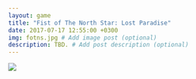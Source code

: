 ```yaml
---
layout: game
title: "Fist of The North Star: Lost Paradise"
date: 2017-07-17 12:55:00 +0300
img: fotns.jpg # Add image post (optional)
description: TBD. # Add post description (optional)
---
```

<img src="https://78.media.tumblr.com/6dfcbf9e05d57e3d0e9bb232b30004fa/tumblr_pf27n0jnCn1w050vko1_1280.png" class="center-img">

